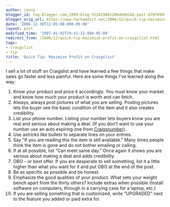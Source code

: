 ```yaml
---
author: jenny
blogger_id: tag:blogger.com,1999:blog-5518298822864690168.post-6707690956249662233
blogger_orig_url: https://www.hackaddict.net/2006/12/quick-tip-mazimize-profit-on-craigslist.html
date: '2006-12-30T12:05:00.000-05:00'
layout: post
modified_time: '2007-01-02T19:41:12.894-05:00'
redirect_from: /2006/12/quick-tip-mazimize-profit-on-craigslist.html
tags:
- craigslist
- tip
title: 'Quick Tip: Maximize Profit on Craigslist'
---
```


I sell a lot of stuff on Craigslist and have learned a few things that make sales go faster and less painful.  Here are some things I've learned along the way:

<ol> 
<li>Know your product and price it accordingly.  You must know your market and know how much your product is worth and can fetch. 

 </li>
 
<li>Always, always post pictures of what you are selling.  Posting pictures lets the buyer see the basic condition of the item and it also creates credibility. </li>
 
<li>List your phone number.  Listing your number lets buyers know you are real and serious about making a deal. (If you don't want to use your number use an auto expiring one from <a href="http://www.craigsnumber.com/">Craigsnumber</a>). </li>
 
<li>Use astricks like bullets to separate lines on your entries. </li>
 
<li>Say "If you are reading this the item is still available."  Many times people think the item is gone and do not bother emailing or calling. </li>
 
<li>If at all possible, list "Can meet same day."  Once again it shows you are serious about making a deal and adds credibility. </li>
 
<li>OBO - or best offer.  If you are desperate to sell something, list it a little higher than what you want for it and put OBO at the end of the post. </li>
 
<li>Be as specific as possible and be honest. </li>
 
<li>Emphasize the good qualities of your product.  What sets your weight bench apart from the thirty others?  Include extras when possible (Install software on computers, through in a carrying case for a laptop, etc.) </li>
 
<li>If you are selling something that is customized, write "UPGRADED" next to the feature you added or paid extra for. </li>
</ol>